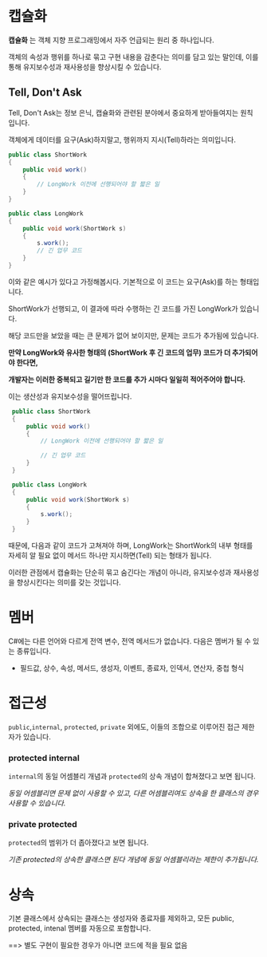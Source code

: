 # 캡슐화
**캡슐화** 는 객체 지향 프로그래밍에서 자주 언급되는 원리 중 하나입니다.

객체의 속성과 행위를 하나로 묶고 구현 내용을 감춘다는 의미를 담고 있는 말인데, 이를 통해 유지보수성과 재사용성을 향상시킬 수 있습니다.

## Tell, Don't Ask
Tell, Don't Ask는 정보 은닉, 캡슐화와 관련된 분야에서 중요하게 받아들여지는 원칙입니다.

객체에게 데이터를 요구(Ask)하지말고, 행위까지 지시(Tell)하라는 의미입니다.

```cs
public class ShortWork
{
    public void work()
    {
        // LongWork 이전에 선행되어야 할 짧은 일
    }
}

public class LongWork
{
    public void work(ShortWork s)
    {
        s.work();
        // 긴 업무 코드
    }
}
```
이와 같은 예시가 있다고 가정해봅시다. 기본적으로 이 코드는 요구(Ask)를 하는 형태입니다.

ShortWork가 선행되고, 이 결과에 따라 수행하는 긴 코드를 가진 LongWork가 있습니다.

해당 코드만을 보았을 때는 큰 문제가 없어 보이지만, 문제는 코드가 추가됨에 있습니다.

**만약 LongWork와 유사한 형태의 (ShortWork 후 긴 코드의 업무) 코드가 더 추가되어야 한다면,**

**개발자는 이러한 중복되고 길기만 한 코드를 추가 시마다 일일히 적어주어야 합니다.** 

이는 생산성과 유지보수성을 떨어뜨립니다.

```cs
 public class ShortWork
 {
     public void work()
     {
         // LongWork 이전에 선행되어야 할 짧은 일

         // 긴 업무 코드
     }
 }

 public class LongWork
 {
     public void work(ShortWork s)
     {
         s.work();
     }
 }
```
때문에, 다음과 같이 코드가 고쳐져야 하며, LongWork는 ShortWork의 내부 형태를 자세히 알 필요 없이 메서드 하나만 지시하면(Tell) 되는 형태가 됩니다.

이러한 관점에서 캡슐화는 단순히 묶고 숨긴다는 개념이 아니라, 유지보수성과 재사용성을 향상시킨다는 의미를 갖는 것입니다.

# 멤버
C#에는 다른 언어와 다르게 전역 변수, 전역 메서드가 없습니다.
다음은 멤버가 될 수 있는 종류입니다.
- 필드값, 상수, 속성, 메서드, 생성자, 이벤트, 종료자, 인덱서, 연산자, 중첩 형식

# 접근성
`public`,`internal`, `protected`, `private` 외에도, 이들의 조합으로 이루어진 접근 제한자가 있습니다.
### protected internal
`internal`의 동일 어셈블리 개념과 `protected`의 상속 개념이 합쳐졌다고 보면 됩니다.

_동일 어셈블리면 문제 없이 사용할 수 있고, 다른 어셈블리여도 상속을 한 클래스의 경우 사용할 수 있습니다._

### private protected
`protected`의 범위가 더 좁아졌다고 보면 됩니다.

_기존 protected의 상속한 클래스면 된다 개념에 동일 어셈블리라는 제한이 추가됩니다._

# 상속
기본 클래스에서 상속되는 클래스는 생성자와 종료자를 제외하고, 모든 public, protected, intenal 멤버를 자동으로 포함합니다.

==> 별도 구현이 필요한 경우가 아니면 코드에 적을 필요 없음
